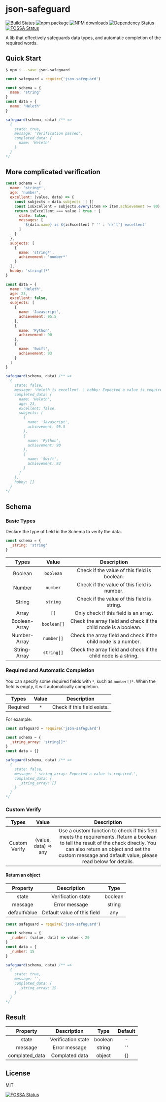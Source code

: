 # json-safeguard

[![Build Status](https://travis-ci.org/BoizZ/json-safeguard.svg?branch=master)](https://travis-ci.org/BoizZ/json-safeguard)
[![npm package](https://img.shields.io/npm/v/json-safeguard.svg?style=flat-square)](https://www.npmjs.org/package/json-safeguard)
[![NPM downloads](http://img.shields.io/npm/dm/json-safeguard.svg?style=flat-square)](https://npmjs.org/package/json-safeguard)
[![Dependency Status](https://david-dm.org/BoizZ/json-safeguard.svg?style=flat-square)](https://david-dm.org/BoizZ/json-safeguard)
[![FOSSA Status](https://app.fossa.io/api/projects/git%2Bgithub.com%2FBoizZ%2Fjson-safeguard.svg?type=shield)](https://app.fossa.io/projects/git%2Bgithub.com%2FBoizZ%2Fjson-safeguard?ref=badge_shield)

A lib that effectively safeguards data types, and automatic completion of the required words.

## Quick Start

```bash
$ npm i --save json-safeguard
```

```js
const safeguard = require('json-safeguard')

const schema = {
  name: 'string'
}
const data = {
  name: 'Heleth'
}

safeguard(schema, data) /** =>
  {
    state: true,
    message: 'Verification passed',
    complated_data: {
      name: 'Heleth'
    }
  }
*/
```

## More complicated verification

```js
const schema = {
  name: 'string*',
  age: 'number',
  excellent: (value, data) => {
    const subjects = data.subjects || []
    const isExcellent = subjects.every(item => item.achievement >= 90)
    return isExcellent === value ? true : {
      state: false,
      messages: [
        `${data.name} is ${isExcellent ? '' : 'n\'t'} excellent`
      ]
    }
  },
  subjects: [
    {
      name: 'string*',
      achievement: 'number*'
    }
  ],
  hobby: 'string[]*'
}

const data = {
  name: 'Heleth',
  age: 23,
  excellent: false,
  subjects: [
    {
      name: 'Javascript',
      achievement: 95.5
    },
    {
      name: 'Python',
      achievement: 90
    },
    {
      name: 'Swift',
      achievement: 93
    }
  ]
}

safeguard(schema, data) /** =>
  {
    state: false,
    message: 'Heleth is excellent. | hobby: Expected a value is required.',
    completed_data: {
      name: 'Heleth',
      age: 23,
      excellent: false,
      subjects: [
        {
          name: 'Javascript',
          achievement: 95.5
        },
        {
          name: 'Python',
          achievement: 90
        },
        {
          name: 'Swift',
          achievement: 93
        }
      ]
    },
    hobby: []
  }
*/

```

## Schema

### Basic Types

Declare the type of field in the Schema to verify the data.

``` js
const schema = {
  _string: 'string'
}
```

| Types | Value | Description |
| :-: | :-: | :-: |
| Boolean | `boolean` | Check if the value of this field is boolean. |
| Number | `number` | Check if the value of this field is number. |
| String | `string` | Check if the value of this field is string. |
| Array | `[]` | Only check if this field is an array. |
| Boolean-Array | `boolean[]` | Check the array field and check if the child node is a boolean. |
| Number-Array | `number[]` | Check the array field and check if the child node is a number. |
| String-Array | `string[]` | Check the array field and check if the child node is a string. |

### Required and Automatic Completion

You can specify some required fields with `*`, such as `number[]*`. When the field is empty, it will automatically completion.

| Types | Value | Description |
| :-: | :-: | :-: |
| Required | `*` | Check if this field exists. |

For example:

``` js
const safeguard = require('json-safeguard')

const schema = {
  _string_array: 'string[]*'
}
const data = {}

safeguard(schema, data) /** =>
  {
    state: false,
    message: '_string_array: Expected a value is required.',
    complated_data: {
      _string_array: []
    }
  }
*/
```

### Custom Verify

| Types | Value | Description |
| :-: | :-: | :-: |
| Custom Verify | (value, data) => any | Use a custom function to check if this field meets the requirements. Return a boolean to tell the result of the check directly. You can also return an object and set the custom message and default value, please read below for details. |

#### Return an object

| Property | Description | Type |
| :-: | :-: | :-: |
| state | Verification state  | boolean |
| message | Error message | string |
| defaultValue | Default value of this field | any |

``` js
const safeguard = require('json-safeguard')

const schema = {
  _number: (value, data) => value < 20
}
const data = {
  _number: 15
}

safeguard(schema, data) /** =>
  {
    state: true,
    message: '',
    complated_data: {
      _string_array: 15
    }
  }
*/
```

## Result

| Property | Description | Type | Default |
| :-: | :-: | :-: | :-: |
| state | Verification state | boolean | - |
| message | Error message | string | '' |
| complated_data | Complated data | object | {} |

## License

MIT


[![FOSSA Status](https://app.fossa.io/api/projects/git%2Bgithub.com%2FBoizZ%2Fjson-safeguard.svg?type=large)](https://app.fossa.io/projects/git%2Bgithub.com%2FBoizZ%2Fjson-safeguard?ref=badge_large)
